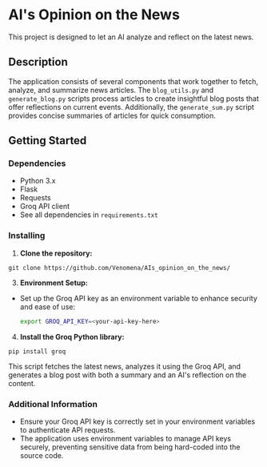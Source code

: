 # AI's Opinion on the News

This project is designed to let an AI analyze and reflect on the latest news.

## Description

The application consists of several components that work together to fetch, analyze, and summarize news articles. The `blog_utils.py` and `generate_blog.py` scripts process articles to create insightful blog posts that offer reflections on current events. Additionally, the `generate_sum.py` script provides concise summaries of articles for quick consumption.

## Getting Started

### Dependencies

- Python 3.x
- Flask
- Requests
- Groq API client
- See all dependencies in `requirements.txt`

### Installing

1. **Clone the repository:**
```
git clone https://github.com/Venomena/AIs_opinion_on_the_news/
```

3. **Environment Setup:**
- Set up the Groq API key as an environment variable to enhance security and ease of use:
  ```bash
  export GROQ_API_KEY=<your-api-key-here>
  ```

4. **Install the Groq Python library:**
```
pip install groq
```
This script fetches the latest news, analyzes it using the Groq API, and generates a blog post with both a summary and an AI's reflection on the content.

### Additional Information

- Ensure your Groq API key is correctly set in your environment variables to authenticate API requests.
- The application uses environment variables to manage API keys securely, preventing sensitive data from being hard-coded into the source code.
